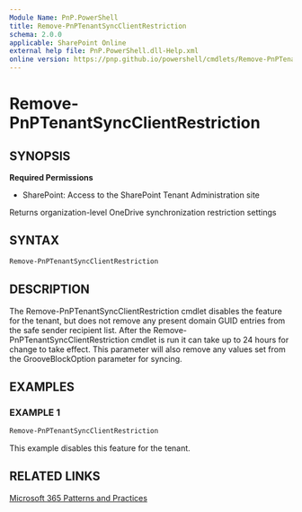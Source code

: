 ```yaml
---
Module Name: PnP.PowerShell
title: Remove-PnPTenantSyncClientRestriction
schema: 2.0.0
applicable: SharePoint Online
external help file: PnP.PowerShell.dll-Help.xml
online version: https://pnp.github.io/powershell/cmdlets/Remove-PnPTenantSyncClientRestriction.html
---
```

 
# Remove-PnPTenantSyncClientRestriction

## SYNOPSIS

**Required Permissions**

* SharePoint: Access to the SharePoint Tenant Administration site

Returns organization-level OneDrive synchronization restriction settings

## SYNTAX

```powershell
Remove-PnPTenantSyncClientRestriction
```

## DESCRIPTION
The Remove-PnPTenantSyncClientRestriction cmdlet disables the feature for the tenant, but does not remove any present domain GUID entries from the safe sender recipient list. After the Remove-PnPTenantSyncClientRestriction cmdlet is run it can take up to 24 hours for change to take effect. This parameter will also remove any values set from the GrooveBlockOption parameter for syncing.

## EXAMPLES

### EXAMPLE 1
```powershell
Remove-PnPTenantSyncClientRestriction
```

This example disables this feature for the tenant.

## RELATED LINKS

[Microsoft 365 Patterns and Practices](https://aka.ms/m365pnp)

